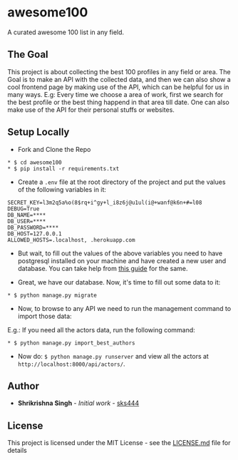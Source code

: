 # awesome100

A curated awesome 100 list in any field.

## The Goal

This project is about collecting the best 100 profiles in any field or area. 
The Goal is to make an API with the collected data, and then we can also show a cool frontend page by making use of the API, which can be helpful for us in many ways. E.g: Every time we choose a area of work, first we search for the best profile or the best thing happend in that area till date. One can also make use of the API for their personal stuffs or websites.

## Setup Locally

* Fork and Clone the Repo
```
* $ cd awesome100
* $ pip install -r requirements.txt
```
* Create a `.env` file at the root directory of the project and put the values of the following variables in it:

```
SECRET_KEY=l3m2q5a%o(8$rq+i^gy+l_i8z6j@u1ul(i@+wanf@k6n+#=l08
DEBUG=True
DB_NAME=****
DB_USER=****
DB_PASSWORD=****
DB_HOST=127.0.0.1
ALLOWED_HOSTS=.localhost, .herokuapp.com
```

* But wait, to fill out the values of the above variables you need to have postgresql installed
on your machine and have created a new user and database. You can take help from [this guide](https://www.digitalocean.com/community/tutorials/how-to-use-postgresql-with-your-django-application-on-ubuntu-14-04) for the same.

* Great, we have our database. Now, it's time to fill out some data to it:

```
* $ python manage.py migrate
```

* Now, to browse to any API we need to run the management command to import those data:

E.g.: If you need all the actors data, run the following command:

```
* $ python manage.py import_best_authors
```
* Now do: `$ python manage.py runserver` and view all the actors at `http://localhost:8000/api/actors/`.

## Author

* **Shrikrishna Singh** - *Initial work* - [sks444](https://github.com/sks444)

## License

This project is licensed under the MIT License - see the [LICENSE.md](https://github.com/sks444/awesome100/blob/master/LICENSE) file for details
